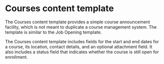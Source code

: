 # Courses content template

The Courses content template provides a simple course announcement facility, which is not meant to duplicate a course management system. The template is similar to the Job Opening template.

The Courses content template includes fields for the start and end dates for a course, its location, contact details, and an optional attachment field. It also includes a status field that indicates whether the course is still open for enrollment.


